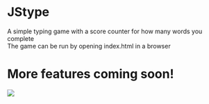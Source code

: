 # JStype

A simple typing game with a score counter for how many words you complete  
The game can be run by opening index.html in a browser  
  
# More features coming soon!

<img src="https://imgur.com/8V8AqEK.jpg">
